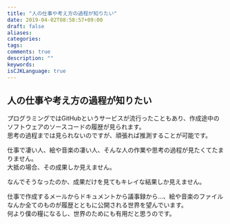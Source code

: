 ```yaml
---
title: "人の仕事や考え方の過程が知りたい"
date: 2019-04-02T08:58:57+09:00
draft: false
aliases:
categories:
tags:
comments: true
description: ""
keywords:
isCJKLanguage: true
---
```


## 人の仕事や考え方の過程が知りたい

プログラミングではGitHubというサービスが流行ったこともあり、作成途中のソフトウェアのソースコードの履歴が見られます。  
思考の過程までは見られないのですが、頑張れば推測することが可能です。

仕事で凄い人、絵や音楽の凄い人、そんな人の作業や思考の過程が見たくてたまりません。  
大抵の場合、その成果しか見えません。

なんでそうなったのか、成果だけを見てもキレイな結果しか見えません。

仕事で作成するメールからドキュメントから議事録から…、絵や音楽のファイルなんか全てのものが履歴とともに公開される世界を望んでいます。  
何より僕の糧になるし、世界のためにも有用だと思うのです。
